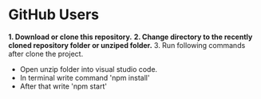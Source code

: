 # GitHub Users
**1. Download or clone this repository.**
**2. Change directory to the recently cloned repository folder or unziped folder.**
3. Run following commands after clone the project.
   - Open unzip folder into visual studio code.
   - In terminal write command 'npm install'
   - After that write 'npm start'
   
